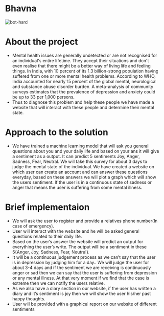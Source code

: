 # Bhavna
![bot-hard](https://socialify.git.ci/akshsharma1218/bot-hard/image?description=1&descriptionEditable=A%20website%20that%20can%20detect%20mental%20illness%20and%20help%20people%20overcome%20them%0A&language=1&theme=Light)

# About the project
* Mental health issues are generally undetected or are not recognised for an individual's entire lifetime. They accept their situations and don't even realise that there might be a better way of living life and feeling things. In India, with 10 percent of its 1.3 billion-strong population having suffered from one or more mental health problems.
According to WHO, India accounted for nearly 15 percent of the global mental, neurological and substance abuse disorder burden. A meta-analysis of community surveys estimates that the prevalence of depression and anxiety could be up to 33 per 1,000 persons. 
* Thus to diagnose this problem and help these people we have made a website that will interact with these people and determine their mental state.


# Approach to the solution
* We have trained a machine learning model that will ask you general questions about you and your daily life and based on your ans it will give a sentiment as a output. It can predict 5 sentiments Joy, Anger, Sadness, Fear, Neutral. We will take this survey for about 3 days to judge the mental state of the individual. We have created a website on which user can create an account and can answer these questions everyday, based on these answers we will plot a graph which will show the users sentiment. If the user is in a continuous state of sadness or anger that means the user is suffering from some mental illness. 

# Brief implementaion
* We will ask the user to register and provide a relatives phone number(In case of emergency).
* User will interact with the website and he will be asked general questions related to their daily life.
* Based on the user’s answer the website will predict an output for everything the user’s write. The output will be a sentiment in these 5{Anger, Joy, Sadness, Fear, Neutral}. 
* It will be a continuous judgement process as we can’t say that the user is in depression by judging him for a day.. We will judge the user for about 3-4 days and if the sentiment we are receiving is continuously anger or sad then we can say that the user is suffering from depression or any mental illness. At that very moment if we find that the case is extreme then we can notify the users relative.
* As we also have a diary section in our website, if the user has written a diary and it’s sentiment is joy then we will show the user his/her past happy thoughts.
* User will be provided with a graphical report on our website of different sentiments 


